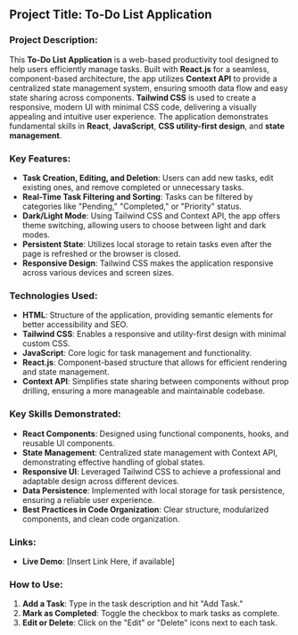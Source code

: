 ## Project Title: **To-Do List Application**

### Project Description:
This **To-Do List Application** is a web-based productivity tool designed to help users efficiently manage tasks. Built with **React.js** for a seamless, component-based architecture, the app utilizes **Context API** to provide a centralized state management system, ensuring smooth data flow and easy state sharing across components. **Tailwind CSS** is used to create a responsive, modern UI with minimal CSS code, delivering a visually appealing and intuitive user experience. The application demonstrates fundamental skills in **React**, **JavaScript**, **CSS utility-first design**, and **state management**.

### Key Features:
- **Task Creation, Editing, and Deletion**: Users can add new tasks, edit existing ones, and remove completed or unnecessary tasks.
- **Real-Time Task Filtering and Sorting**: Tasks can be filtered by categories like "Pending," "Completed," or "Priority" status.
- **Dark/Light Mode**: Using Tailwind CSS and Context API, the app offers theme switching, allowing users to choose between light and dark modes.
- **Persistent State**: Utilizes local storage to retain tasks even after the page is refreshed or the browser is closed.
- **Responsive Design**: Tailwind CSS makes the application responsive across various devices and screen sizes.

### Technologies Used:
- **HTML**: Structure of the application, providing semantic elements for better accessibility and SEO.
- **Tailwind CSS**: Enables a responsive and utility-first design with minimal custom CSS.
- **JavaScript**: Core logic for task management and functionality.
- **React.js**: Component-based structure that allows for efficient rendering and state management.
- **Context API**: Simplifies state sharing between components without prop drilling, ensuring a more manageable and maintainable codebase.

### Key Skills Demonstrated:
- **React Components**: Designed using functional components, hooks, and reusable UI components.
- **State Management**: Centralized state management with Context API, demonstrating effective handling of global states.
- **Responsive UI**: Leveraged Tailwind CSS to achieve a professional and adaptable design across different devices.
- **Data Persistence**: Implemented with local storage for task persistence, ensuring a reliable user experience.
- **Best Practices in Code Organization**: Clear structure, modularized components, and clean code organization.

### Links:
- **Live Demo**: [Insert Link Here, if available]
  
### How to Use:
1. **Add a Task**: Type in the task description and hit "Add Task."
2. **Mark as Completed**: Toggle the checkbox to mark tasks as complete.
3. **Edit or Delete**: Click on the "Edit" or "Delete" icons next to each task.


